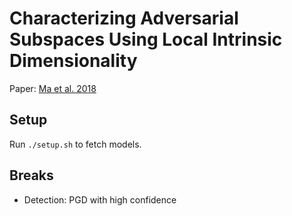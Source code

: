 # Characterizing Adversarial Subspaces Using Local Intrinsic Dimensionality

Paper: [Ma et al. 2018](https://arxiv.org/abs/1801.02613)

## Setup

Run `./setup.sh` to fetch models.

## Breaks

* Detection: PGD with high confidence

